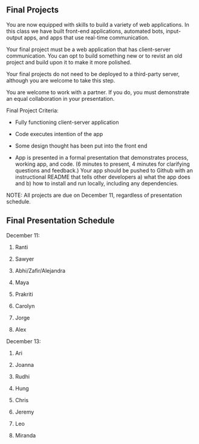 ## Final Projects

You are now equipped with skills to build a variety of web applications. In this class we have built front-end applications, automated bots, input-output apps, and apps that use real-time communication. 

Your final project must be a web application that has client-server communication. You can opt to build something new or to revist an old project and build upon it to make it more polished.

Your final projects do not need to be deployed to a third-party server, although you are welcome to take this step.

You are welcome to work with a partner. If you do, you must demonstrate an equal collaboration in your presentation.

Final Project Criteria:

* Fully functioning client-server application

* Code executes intention of the app

* Some design thought has been put into the front end

* App is presented in a formal presentation that demonstrates process, working app, and code. (6 minutes to present, 4 minutes for clarifying questions and feedback.) Your app should be pushed to Github with an instructional README that tells other developers a) what the app does and b) how to install and run locally, including any dependencies.

NOTE: All projects are due on December 11, regardless of presentation schedule.

## Final Presentation Schedule

December 11:

1. Ranti

2. Sawyer

3. Abhi/Zafir/Alejandra

4. Maya

5. Prakriti

6. Carolyn

7. Jorge

8. Alex

December 13:

1. Ari

2. Joanna

3. Rudhi

4. Hung

5. Chris

6. Jeremy

7. Leo

8. Miranda